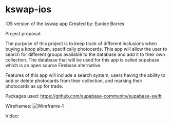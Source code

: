 # kswap-ios
iOS version of the kswap app
Created by: Eunice Borres 

Project proposal:

The purpose of this project is to keep track of different inclusions when buying a kpop album, specifically photocards. This app will allow the user to search for different groups available to the database and add it to their own collection. The database that will be used for this app is called supabase which is an open source Firebase alternative. 

Features of this app will include a search system, users having the ability to add or delete photocards from their collection, and marking their photocards as up for trade.

Packages used:
https://github.com/supabase-community/supabase-swift

Wireframes:
![Wireframe-1](https://github.com/eunmdb/kswap-ios/assets/32080056/374b4b89-9d0e-4f13-8ab8-46e92e27d690)


Video:
